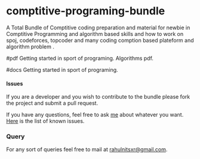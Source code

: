 # comptitive-programing-bundle
A Total Bundle of Comptitive coding preparation and material for newbie in Comptitive Programming and algorithm based skills and how to work on spoj, codeforces, topcoder and many coding comption based plateform and algorithm problem
.

#pdf
Getting started in sport of programing.
Algorithms pdf.

#docs
Getting started in sport of programing.


#### Issues
If you are a developer and you wish to contribute to the bundle please fork the project and submit a pull request.

If you have any questions, feel free to ask [me](mailto:rahulnitsxr@gmail.com) about whatever you want.
[Here](https://github.com/rahulworld/comptitive-programing-bundle/issues) is the list of known issues.

### Query
For any sort of queries feel free to mail at rahulnitsxr@gmail.com.
